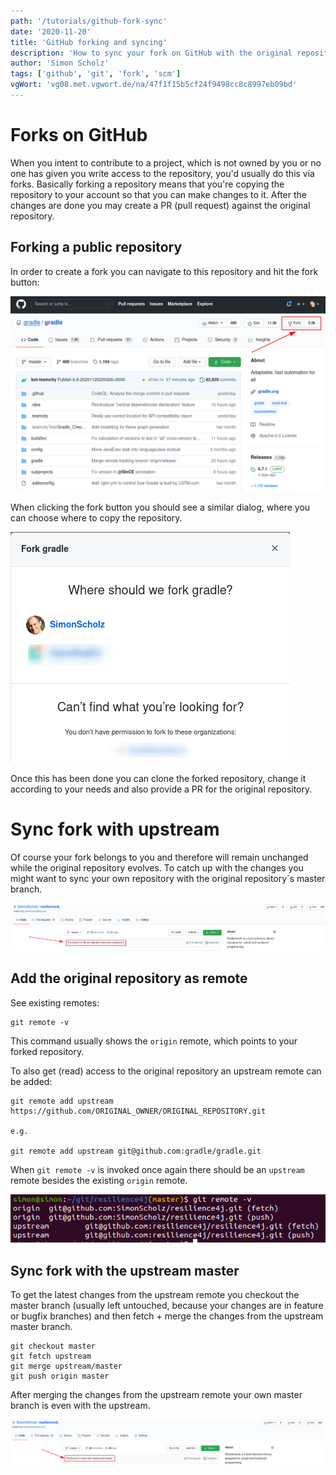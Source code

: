 ```yaml
---
path: '/tutorials/github-fork-sync'
date: '2020-11-20'
title: 'GitHub forking and syncing'
description: 'How to sync your fork on GitHub with the original repository'
author: 'Simon Scholz'
tags: ['github', 'git', 'fork', 'scm']
vgWort: 'vg08.met.vgwort.de/na/47f1f15b5cf24f9498cc8c8997eb09bd'
---
```


# Forks on GitHub

When you intent to contribute to a project, which is not owned by you or no one has given you write access to the repository, you'd usually do this via forks.
Basically forking a repository means that you're copying the repository to your account so that you can make changes to it.
After the changes are done you may create a PR (pull request) against the original repository.

## Forking a public repository

In order to create a fork you can navigate to this repository and hit the fork button:

![GitHub fork button](./fork-button-github.png)

When clicking the fork button you should see a similar dialog, where you can choose where to copy the repository.

![GitHub fork button](./fork-dialog-github.png)

Once this has been done you can clone the forked repository, change it according to your needs and also provide a PR for the original repository.

# Sync fork with upstream

Of course your fork belongs to you and therefore will remain unchanged while the original repository evolves.
To catch up with the changes you might want to sync your own repository with the original repository`s master branch.

![Branch behind forked repo](./branch-behind-forked-repo.png)

## Add the original repository as remote

See existing remotes:

```shell
git remote -v
```

This command usually shows the `origin` remote, which points to your forked repository.

To also get (read) access to the original repository an upstream remote can be added:

```shell
git remote add upstream https://github.com/ORIGINAL_OWNER/ORIGINAL_REPOSITORY.git

e.g.

git remote add upstream git@github.com:gradle/gradle.git
```

When `git remote -v` is invoked once again there should be an `upstream` remote besides the existing `origin` remote.

![git remote -v command](./git-remote-v.png)

## Sync fork with the upstream master

To get the latest changes from the upstream remote you checkout the master branch (usually left untouched, because your changes are in feature or bugfix branches) and then fetch + merge the changes from the upstream master branch.

```shell
git checkout master
git fetch upstream
git merge upstream/master
git push origin master
```

After merging the changes from the upstream remote your own master branch is even with the upstream.

![Branch even with forked repo](./branch-even-forked-repo.png)
